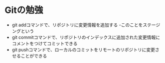 # Gitの勉強
- git addコマンドで、リポジトリに変更情報を追加する
	-このことをステージングという
- git commitコマンドで、リポジトリのインデックスに追加された変更情報にコメントをつけてコミットできる
- git pushコマンドで、ローカルのコミットをリモートのリポジトリに変更させることができる
